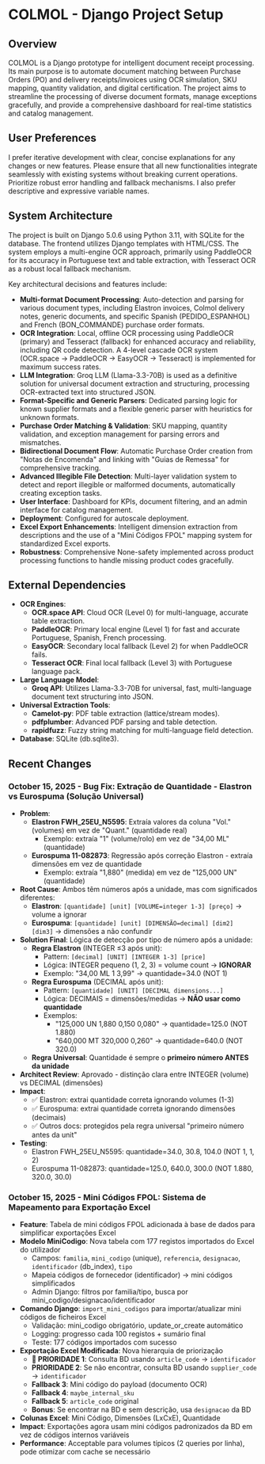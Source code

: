 # COLMOL - Django Project Setup

## Overview
COLMOL is a Django prototype for intelligent document receipt processing. Its main purpose is to automate document matching between Purchase Orders (PO) and delivery receipts/invoices using OCR simulation, SKU mapping, quantity validation, and digital certification. The project aims to streamline the processing of diverse document formats, manage exceptions gracefully, and provide a comprehensive dashboard for real-time statistics and catalog management.

## User Preferences
I prefer iterative development with clear, concise explanations for any changes or new features. Please ensure that all new functionalities integrate seamlessly with existing systems without breaking current operations. Prioritize robust error handling and fallback mechanisms. I also prefer descriptive and expressive variable names.

## System Architecture
The project is built on Django 5.0.6 using Python 3.11, with SQLite for the database. The frontend utilizes Django templates with HTML/CSS. The system employs a multi-engine OCR approach, primarily using PaddleOCR for its accuracy in Portuguese text and table extraction, with Tesseract OCR as a robust local fallback mechanism.

Key architectural decisions and features include:
-   **Multi-format Document Processing**: Auto-detection and parsing for various document types, including Elastron invoices, Colmol delivery notes, generic documents, and specific Spanish (PEDIDO_ESPANHOL) and French (BON_COMMANDE) purchase order formats.
-   **OCR Integration**: Local, offline OCR processing using PaddleOCR (primary) and Tesseract (fallback) for enhanced accuracy and reliability, including QR code detection. A 4-level cascade OCR system (OCR.space → PaddleOCR → EasyOCR → Tesseract) is implemented for maximum success rates.
-   **LLM Integration**: Groq LLM (Llama-3.3-70B) is used as a definitive solution for universal document extraction and structuring, processing OCR-extracted text into structured JSON.
-   **Format-Specific and Generic Parsers**: Dedicated parsing logic for known supplier formats and a flexible generic parser with heuristics for unknown formats.
-   **Purchase Order Matching & Validation**: SKU mapping, quantity validation, and exception management for parsing errors and mismatches.
-   **Bidirectional Document Flow**: Automatic Purchase Order creation from "Notas de Encomenda" and linking with "Guias de Remessa" for comprehensive tracking.
-   **Advanced Illegible File Detection**: Multi-layer validation system to detect and report illegible or malformed documents, automatically creating exception tasks.
-   **User Interface**: Dashboard for KPIs, document filtering, and an admin interface for catalog management.
-   **Deployment**: Configured for autoscale deployment.
-   **Excel Export Enhancements**: Intelligent dimension extraction from descriptions and the use of a "Mini Códigos FPOL" mapping system for standardized Excel exports.
-   **Robustness**: Comprehensive None-safety implemented across product processing functions to handle missing product codes gracefully.

## External Dependencies
-   **OCR Engines**:
    -   **OCR.space API**: Cloud OCR (Level 0) for multi-language, accurate table extraction.
    -   **PaddleOCR**: Primary local engine (Level 1) for fast and accurate Portuguese, Spanish, French processing.
    -   **EasyOCR**: Secondary local fallback (Level 2) for when PaddleOCR fails.
    -   **Tesseract OCR**: Final local fallback (Level 3) with Portuguese language pack.
-   **Large Language Model**:
    -   **Groq API**: Utilizes Llama-3.3-70B for universal, fast, multi-language document text structuring into JSON.
-   **Universal Extraction Tools**:
    -   **Camelot-py**: PDF table extraction (lattice/stream modes).
    -   **pdfplumber**: Advanced PDF parsing and table detection.
    -   **rapidfuzz**: Fuzzy string matching for multi-language field detection.
-   **Database**: SQLite (db.sqlite3).

## Recent Changes

### October 15, 2025 - Bug Fix: Extração de Quantidade - Elastron vs Eurospuma (Solução Universal)
- **Problem**: 
  - **Elastron FWH_25EU_N5595**: Extraía valores da coluna "Vol." (volumes) em vez de "Quant." (quantidade real)
    - Exemplo: extraía "1" (volume/rolo) em vez de "34,00 ML" (quantidade)
  - **Eurospuma 11-082873**: Regressão após correção Elastron - extraía dimensões em vez de quantidade
    - Exemplo: extraía "1,880" (medida) em vez de "125,000 UN" (quantidade)
- **Root Cause**: Ambos têm números após a unidade, mas com significados diferentes:
  - **Elastron**: `[quantidade] [unit] [VOLUME=integer 1-3] [preço]` → volume a ignorar
  - **Eurospuma**: `[quantidade] [unit] [DIMENSÃO=decimal] [dim2] [dim3]` → dimensões a não confundir
- **Solution Final**: Lógica de detecção por tipo de número após a unidade:
  - **Regra Elastron** (INTEGER ≤3 após unit):
    - Pattern: `[decimal] [UNIT] [INTEGER 1-3] [price]`
    - Lógica: INTEGER pequeno (1, 2, 3) = volume count → **IGNORAR**
    - Exemplo: "34,00 ML 1 3,99" → quantidade=34.0 (NOT 1)
  - **Regra Eurospuma** (DECIMAL após unit):
    - Pattern: `[quantidade] [UNIT] [DECIMAL dimensions...]`
    - Lógica: DECIMAIS = dimensões/medidas → **NÃO usar como quantidade**
    - Exemplos:
      - "125,000 UN 1,880 0,150 0,080" → quantidade=125.0 (NOT 1.880)
      - "640,000 MT 320,000 0,260" → quantidade=640.0 (NOT 320.0)
  - **Regra Universal**: Quantidade é sempre o **primeiro número ANTES da unidade**
- **Architect Review**: Aprovado - distinção clara entre INTEGER (volume) vs DECIMAL (dimensões)
- **Impact**: 
  - ✅ Elastron: extrai quantidade correta ignorando volumes (1-3)
  - ✅ Eurospuma: extrai quantidade correta ignorando dimensões (decimais)
  - ✅ Outros docs: protegidos pela regra universal "primeiro número antes da unit"
- **Testing**:
  - Elastron FWH_25EU_N5595: quantidade=34.0, 30.8, 104.0 (NOT 1, 1, 2)
  - Eurospuma 11-082873: quantidade=125.0, 640.0, 300.0 (NOT 1.880, 320.0, 30.0)

### October 15, 2025 - Mini Códigos FPOL: Sistema de Mapeamento para Exportação Excel
- **Feature**: Tabela de mini códigos FPOL adicionada à base de dados para simplificar exportações Excel
- **Modelo MiniCodigo**: Nova tabela com 177 registos importados do Excel do utilizador
  - Campos: `familia`, `mini_codigo` (unique), `referencia`, `designacao`, `identificador` (db_index), `tipo`
  - Mapeia códigos de fornecedor (identificador) → mini códigos simplificados
  - Admin Django: filtros por familia/tipo, busca por mini_codigo/designacao/identificador
- **Comando Django**: `import_mini_codigos` para importar/atualizar mini códigos de ficheiros Excel
  - Validação: mini_codigo obrigatório, update_or_create automático
  - Logging: progresso cada 100 registos + sumário final
  - Teste: 177 códigos importados com sucesso
- **Exportação Excel Modificada**: Nova hierarquia de priorização
  - **🎯 PRIORIDADE 1**: Consulta BD usando `article_code` → `identificador`
  - **PRIORIDADE 2**: Se não encontrar, consulta BD usando `supplier_code` → `identificador`
  - **Fallback 3**: Mini código do payload (documento OCR)
  - **Fallback 4**: `maybe_internal_sku`
  - **Fallback 5**: `article_code` original
  - **Bonus**: Se encontrar na BD e sem descrição, usa `designacao` da BD
- **Colunas Excel**: Mini Código, Dimensões (LxCxE), Quantidade
- **Impact**: Exportações agora usam mini códigos padronizados da BD em vez de códigos internos variáveis
- **Performance**: Acceptable para volumes típicos (2 queries por linha), pode otimizar com cache se necessário
